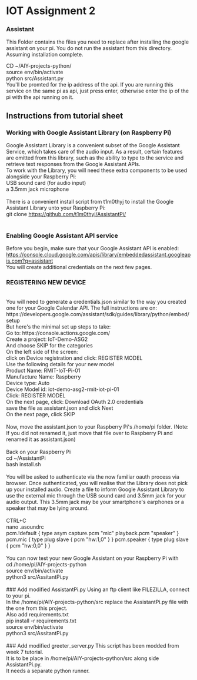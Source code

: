 # IOT Assignment 2
### Assistant
This Folder contains the files you need to replace after installing the google assistant on your pi. You do not run the assistant from this directory.
Assuming installation complete.

CD ~/AIY-projects-python/
<br>
source env/bin/activate
<br>
python src/Assistant.py
<br>
You'll be promted for the ip address of the api. If you are running this service on the same pi as api, just press enter, otherwise enter the ip of the pi with the api running on it.
<br>
## Instructions from tutorial sheet
### Working with Google Assistant Library (on Raspberry Pi)
Google Assistant Library is a convenient subset of the Google Assistant Service, which takes
care of the audio input. As a result, certain features are omitted from this library, such as the
ability to type to the service and retrieve text responses from the Google Assistant APIs.
<br>
To work with the Library, you will need these extra components to be used alongside your
Raspberry Pi:
<br>
USB sound card (for audio input)
<br>
a 3.5mm jack microphone
<br>
<br>
There is a convenient install script from t1m0thyj to install the Google Assistant Library unto
your Raspberry Pi:
<br>
git clone https://github.com/t1m0thyj/AssistantPi/
<br>
<br>
### Enabling Google Assistant API service
Before you begin, make sure that your Google Assistant API is enabled:
<br>
https://console.cloud.google.com/apis/library/embeddedassistant.googleapis.com?q=assistant
<br>
You will create additional credentials on the next few pages.
<br>
### REGISTERING NEW DEVICE
<br>
You will need to generate a credentials.json similar to the way you created one for your Google
Calendar API. The full instructions are on:
<br>
https://developers.google.com/assistant/sdk/guides/library/python/embed/setup
<br>
But here's the minimal set up steps to take:
<br>
Go to: https://console.actions.google.com/
<br>
Create a project: IoT-Demo-ASG2
<br>
And choose SKIP for the categories
<br>
On the left side of the screen:
<br>
click on Device registration and click: REGISTER MODEL
<br>
Use the following details for your new model
<br>
Product Name: RMIT-IoT-Pi-01
<br>
Manufacture Name: Raspberry
<br>
Device type: Auto
<br>
Device Model id: iot-demo-asg2-rmit-iot-pi-01
<br>
Click: REGISTER MODEL
<br>
On the next page, click: Download OAuth 2.0 credentials
<br>
save the file as assistant.json and click Next
<br>
On the next page, click SKIP
<br>
<br>
Now, move the assistant.json to your Raspberry Pi's /home/pi folder. (Note: If you did not
renamed it, just move that file over to Raspberry Pi and renamed it as assistant.json)
<br>
<br>
Back on your Raspberry Pi
<br>
cd ~/AssistantPi
<br>
bash install.sh
<br>
<br>
You will be asked to authenticate via the now familiar oauth process via browser. Once
authenticated, you will realise that the Library does not pick up your installed audio. Create a
file to inform Google Assistant Library to use the external mic through the USB sound card and
3.5mm jack for your audio output. This 3.5mm jack may be your smartphone's earphones or a
speaker that may be lying around.
<br>
<br>
CTRL+C
<br>
nano .asoundrc
<br>
pcm.!default {
type asym
capture.pcm "mic"
playback.pcm "speaker"
}
pcm.mic {
type plug
slave {
pcm "hw:1,0"
}
}
pcm.speaker {
type plug
slave {
pcm "hw:0,0"
}
}
<br>
<br>
You can now test your new Google Assistant on your Raspberry Pi with
<br>
cd /home/pi/AIY-projects-python
<br>
source env/bin/activate
<br>
python3 src/AssitantPi.py
<br>
<br>
### Add modified AssistantPi.py
Using an ftp client like FILEZILLA, connect to your pi.
<br>
In the /home/pi/AIY-projects-python/src replace the AssistantPi.py file with the one from this project.
<br>
Also add requirements.txt
<br>
pip install -r requirements.txt
<br>
source env/bin/activate
<br>
python3 src/AssitantPi.py
<br>
<br>
### Add modified greeter_server.py
This script has been modded from week 7 tutorial.
<br>
It is to be place in /home/pi/AIY-projects-python/src along side AssistantPi.py.
<br>
It needs a separate python runner.